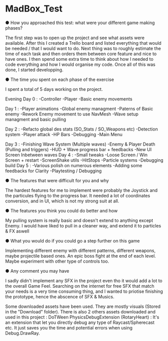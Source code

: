 # MadBox_Test

● How you approached this test: what were your different game making phases?

The first step was to open up the project and see what assets were available. 
After this I created a Trello board and listed everything that would be needed / that I would want to do. 
Next thing was to roughly estimate the time of each task and then orders them between core feature and nice to have ones. 
I then spend some extra time to think about how I needed to code everything and how I would organise my code. 
Once all of this was done, I started developping.

● The time you spent on each phase of the exercise

I spent a total of 5 days working on the project.

Evening Day 0 : 
	-Controller
	-Player 
	-Basic enemy movements

Day 1 : 
	-Player animations
	-Global enemy managment
	-Paterns of Basic enemy
	-Rework Enemy movement to use NavMesh
	-Wave setup managment and basic pulling
	
Day 2 :
	-Refacto global des stats (SO_Stats / SO_Weapons etc)
	-Detection system
	-Player attack
	-HP Bars
	-Debugging
	-Main Menu

Day 3 : 
	-Finishing Wave System (Multiple waves)
	-Enemy & Player Death (Pulling and triggers)
	-HUD + Wave progress bar + feedbacks
	-New UI Screen Inbetween waves
Day 4 :
	-Small tweaks
	-Loose Screen / Win Screen + restart
	-ScreenShake utils
	-HitStops
	-Particle systems
	-Debugging build
Day 5 :
	-Various polish on numerous elements
	-Adding some feedbacks for Clarity
	-Playtesting / Debugging

● The features that were difficult for you and why

The hardest features for me to implement were probably the Joystick and the particules flying to the progress bar. It needed a lot of coordinates conversion, and in UI, which is not my strong suit at all.

● The features you think you could do better and how

My pulling system is really basic and doesn't extend to anything except Enemy. I would have liked to pull in a cleaner way, and extend it to particles & FX aswell

● What you would do if you could go a step further on this game

Implementing different enemy with different patterns, different weapons, maybe projectile based ones. An epic boss fight at the end of each level. Maybe experiment with other type of controls too.

● Any comment you may have

I sadly didn't implement any SFX in the project even tho it would add a lot to the overall Game Feel. Searching on the internet for free SFX that match your needs is a very time consuming thing, and I wanted to priotise finishing the prototype, hence the abscence of SFX & Musics.

Some downloaded assets have been used. They are mostly visuals (Stored in the "Download" folder).
There is also 2 others assets downloaded and used in this project :
DoTWeen
PhysicsDebugExtension (RotaryHeart) : It's an extension that let you directly debug any type of Raycast/Spherecast etc. It just saves you the time and potential errors when using Debug.DrawRay.